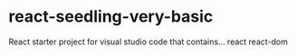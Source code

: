 # react-seedling-very-basic

React starter project for visual studio code that contains... react react-dom
